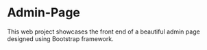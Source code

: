 # Admin-Page
This web project showcases the front end of a beautiful admin page designed using Bootstrap framework.
